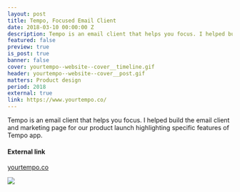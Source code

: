 ```yaml
---
layout: post
title: Tempo, Focused Email Client
date: 2018-03-10 00:00:00 Z
description: Tempo is an email client that helps you focus. I helped build the initial MVP version of the client in addition to the marketing page.
featured: false
preview: true
is_post: true
banner: false
cover: yourtempo--website--cover__timeline.gif
header: yourtempo--website--cover__post.gif
matters: Product design
period: 2018
external: true
link: https://www.yourtempo.co/
---
```


Tempo is an email client that helps you focus. I helped build the email client and marketing page for our product launch highlighting specific features of Tempo app.

#### External link

[yourtempo.co](https://www.yourtempo.co/)

![](../../assets/images/posts/yourtempo--website--content--0.png)
